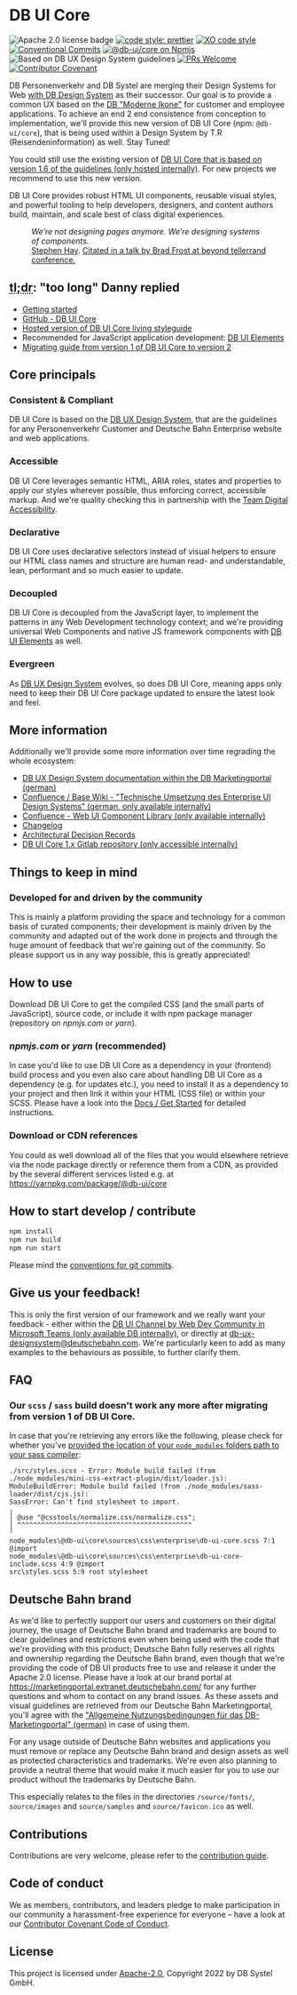 <!-- markdownlint-configure-file { "MD013": false } -->

<img src="source/samples/images/header_image_0.guetzli.jpg" alt="" srcset="source/samples/images/header_image_0.guetzli.2x.jpg 2x, source/samples/images/header_image_0.guetzli.3x.jpg 3x"> <!-- width="830" height="276" //-->

# DB UI Core

![Apache 2.0 license badge](https://img.shields.io/badge/License-Apache_2.0-blue.svg)
[![code style: prettier](https://img.shields.io/badge/code_style-prettier-ff69b4.svg?style=flat-square)](https://github.com/prettier/prettier)
[![XO code style](https://img.shields.io/badge/code_style-XO-5ed9c7.svg)](https://github.com/xojs/xo)
[![Conventional Commits](https://img.shields.io/badge/Conventional%20Commits-1.0.0-yellow.svg)](https://conventionalcommits.org)
[![@db-ui/core on Npmjs](https://img.shields.io/npm/v/@db-ui/core.svg?color=rgb%28237%2C%2028%2C%2036%29 "npm version")](https://npmjs.com/package/@db-ui/core "DB UI Core – on NPM")
![Based on DB UX Design System guidelines](https://img.shields.io/badge/Based%20on-DB%20Design%20System%20UX%20Guides%20%2B%20Standards-d7dce1.svg)
[![PRs Welcome](https://img.shields.io/badge/PRs-welcome-brightgreen.svg?style=flat-square)](http://makeapullrequest.com)
[![Contributor Covenant](https://img.shields.io/badge/Contributor%20Covenant-2.0-4baaaa.svg)](CODE-OF-CONDUCT.md)

<!-- ![Pipeline status](https://github.com/db-ui/core/badges/main/pipeline.svg?style=flat) -->

DB Personenverkehr and DB Systel are merging their Design Systems for Web [with DB Design System](https://marketingportal.extranet.deutschebahn.com/de/ui-komponenten) as their successor. Our goal is to provide a common UX based on the [DB "Moderne Ikone"](https://marketingportal.extranet.deutschebahn.com/marke) for customer and employee applications. To achieve an end 2 end consistence from conception to implementation, we'll provide this new version of DB UI Core (npm: `@db-ui/core`), that is being used within a Design System by T.R (Reisendeninformation) as well. Stay Tuned!

You could still use the existing version of [DB UI Core that is based on version 1.6 of the guidelines (only hosted internally)](https://db.de/4cwtyn). For new projects we recommend to use this new version.

DB UI Core provides robust HTML UI components, reusable visual styles, and powerful tooling to help developers, designers, and content authors build, maintain, and scale best of class digital experiences.

<!-- markdownlint-disable MD033 MD010 -->
<figure>
	<cite>We’re not designing pages anymore. We’re designing systems of components.</cite>
	<figcaption><a href="https://bradfrost.com/blog/post/bdconf-stephen-hay-presents-responsive-design-workflow/" target="_blank" rel="noopener noreferrer">Stephen Hay</a>. <a href="https://vimeo.com/67476280" title="Brad Frosts at beyond tellerrand conference regarding Atomic Design" target="_blank" rel="noopener noreferrer">Citated in a talk by Brad Frost at beyond tellerrand conference.</a></figcaption>
</figure>
<!-- markdownlint-enable MD033 MD010 -->

## <abbr title="too long; didn't read">tl;dr</abbr>: "too long" Danny replied

- [Getting started](docs/getStarted.adoc)
- [GitHub - DB UI Core](https://github.com/db-ui/core/)
- [Hosted version of DB UI Core living styleguide](https://db.de/db-ui)
- Recommended for JavaScript application development: [DB UI Elements](https://db-ui.github.io/elements/)
- [Migrating guide from version 1 of DB UI Core to version 2](docs/migrationGuide.adoc#user-content-db-ui-core-2-0-0-migration-guide)

## Core principals

### Consistent & Compliant

DB UI Core is based on the [DB UX Design System](https://marketingportal.extranet.deutschebahn.com/de/ui-komponenten), that are the guidelines for any Personenverkehr Customer and Deutsche Bahn Enterprise website and web applications.

### Accessible

DB UI Core leverages semantic HTML, ARIA roles, states and properties to apply our styles wherever possible, thus enforcing correct, accessible markup. And we're quality checking this in partnership with the [Team Digital Accessibility](https://db.de/8pei5n).

### Declarative

DB UI Core uses declarative selectors instead of visual helpers to ensure our HTML class names and structure are human read- and understandable, lean, performant and so much easier to update.

### Decoupled

DB UI Core is decoupled from the JavaScript layer, to implement the patterns in any Web Development technology context; and we're providing universal Web Components and native JS framework components with [DB UI Elements](https://db-ui.github.io/elements/) as well.

### Evergreen

As [DB UX Design System](https://marketingportal.extranet.deutschebahn.com/de/ui-komponenten) evolves, so does DB UI Core, meaning apps only need to keep their DB UI Core package updated to ensure the latest look and feel.

## More information

Additionally we'll provide some more information over time regrading the whole ecosystem:

- [DB UX Design System documentation within the DB Marketingportal (german)](https://marketingportal.extranet.deutschebahn.com/de/ui-komponenten)
- [Confluence / Base Wiki - "Technische Umsetzung des Enterprise UI Design Systems" (german, only available internally)](https://db.de/pu8moh)
- [Confluence - Web UI Component Library (only available internally)](https://db.de/1tyr73)
- [Changelog](https://github.com/db-ui/core/blob/main/CHANGELOG.md)
- [Architectural Decision Records](https://github.com/db-ui/core/tree/main/docs/adr)
- [DB UI Core 1.x Gitlab repository (only accessible internally)](https://db.de/4cwtyn/)

## Things to keep in mind

### Developed for and driven by the community

This is mainly a platform providing the space and technology for a common basis of curated components; their development is mainly driven by the community and adapted out of the work done in projects and through the huge amount of feedback that we're gaining out of the community. So please support us in any way possible, this is greatly appreciated!

## How to use

Download DB UI Core to get the compiled CSS (and the small parts of JavaScript), source code, or include it with npm package manager (repository on _npmjs.com_ or _yarn_).

### _npmjs.com_ or _yarn_ (recommended)

In case you'd like to use DB UI Core as a dependency in your (frontend) build process and you even also care about handling DB UI Core as a dependency (e.g. for updates etc.), you need to install it as a dependency to your project and then link it within your HTML (CSS file) or within your SCSS.
Please have a look into the [Docs / Get Started](docs/getStarted.adoc) for detailed instructions.

### Download or CDN references

You could as well download all of the files that you would elsewhere retrieve via the node package directly or reference them from a CDN, as provided by the several different services listed e.g. at <https://yarnpkg.com/package/@db-ui/core>

## How to start develop / contribute

```Bash
npm install
npm run build
npm run start
```

Please mind the [conventions for git commits](/docs/conventions.adoc#user-content-git-commits-conventions).

<!-- markdownlint-disable MD026 -->

## Give us your feedback!

<!-- markdownlint-disable MD026 -->

<!-- markdownlint-disable MD033 -->

This is only the first version of our framework and we really want your feedback - either within the <a href="https://db.de/krnm74" target="_blank" rel="noopener noreferrer">DB UI Channel by Web Dev Community in Microsoft Teams (only available DB internally)</a>, or directly at [db-ux-designsystem@deutschebahn.com](mailto:db-ux-designsystem@deutschebahn.com). <!-- markdownlint-disable MD033 -->
We're particularly keen to add as many examples to the behaviours as possible, to further clarify them.

## FAQ

### Our `scss` / `sass` build doesn't work any more after migrating from version 1 of DB UI Core.

In case that you're retrieving any errors like the following, please check for whether you've [provided the location of your `node_modules` folders path to your sass compiler](docs/migrationGuide.adoc#user-content-db-ui-core-2-0-0-migration-guide):

```
./src/styles.scss - Error: Module build failed (from ./node_modules/mini-css-extract-plugin/dist/loader.js):
ModuleBuildError: Module build failed (from ./node_modules/sass-loader/dist/cjs.js):
SassError: Can't find stylesheet to import.
╷
│ @use "@csstools/normalize.css/normalize.css";
│ ^^^^^^^^^^^^^^^^^^^^^^^^^^^^^^^^^^^^^^^^^^^^
╵
node_modules\@db-ui\core\sources\css\enterprise\db-ui-core.scss 7:1 @import
node_modules\@db-ui\core\sources\css\enterprise\db-ui-core-include.scss 4:9 @import
src\styles.scss 5:9 root stylesheet
```

## Deutsche Bahn brand

As we'd like to perfectly support our users and customers on their digital journey, the usage of Deutsche Bahn brand and trademarks are bound to clear guidelines and restrictions even when being used with the code that we're providing with this product; Deutsche Bahn fully reserves all rights and ownership regarding the Deutsche Bahn brand, even though that we're providing the code of DB UI products free to use and release it under the Apache 2.0 license.
Please have a look at our brand portal at <https://marketingportal.extranet.deutschebahn.com/> for any further questions and whom to contact on any brand issues. As these assets and visual guidelines are retrieved from our Deutsche Bahn Marketingportal, you'll agree with the ["Allgemeine Nutzungsbedingungen für das DB-Marketingportal" (german)](https://marketingportal.extranet.deutschebahn.com/de/nutzungsbedingungen) in case of using them.

For any usage outside of Deutsche Bahn websites and applications you must remove or replace any Deutsche Bahn brand and design assets as well as protected characteristics and trademarks. We're even also planning to provide a neutral theme that would make it much easier for you to use our product without the trademarks by Deutsche Bahn.

This especially relates to the files in the directories `/source/fonts/`, `source/images` and `source/samples` and `source/favicon.ico` as well.

## Contributions

Contributions are very welcome, please refer to the [contribution guide](CONTRIBUTING.md).

## Code of conduct

We as members, contributors, and leaders pledge to make participation in our
community a harassment-free experience for everyone – have a look at our [Contributor Covenant Code of Conduct](CODE-OF-CONDUCT.md).

## License

This project is licensed under [Apache-2.0](LICENSE), Copyright 2022 by DB Systel GmbH.

